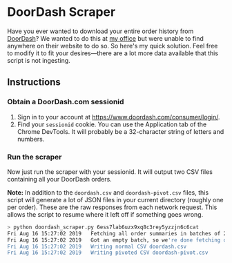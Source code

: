 # DoorDash Scraper

Have you ever wanted to download your entire order history from [DoorDash](https://www.doordash.com)? We wanted to do this at [my office](https://www.golden.com) but were unable to find anywhere on their website to do so. So here's my quick solution. Feel free to modify it to fit your desires⁠—there are a lot more data available that this script is not ingesting.

## Instructions

### Obtain a DoorDash.com sessionid

1. Sign in to your account at https://www.doordash.com/consumer/login/.
2. Find your `sessionid` cookie. You can use the Application tab of the Chrome DevTools. It will probably be a 32-character string of letters and numbers.

### Run the scraper

Now just run the scraper with your sessionid. It will output two CSV files containing all your DoorDash orders.

**Note:** In addition to the `doordash.csv` and `doordash-pivot.csv` files, this script will generate a lot of JSON files in your current directory (roughly one per order). These are the raw responses from each network request. This allows the script to resume where it left off if something goes wrong.

```bash
> python doordash_scraper.py 6ess7lab6uzx9xq8c3rey5yzzjn6c6cat
Fri Aug 16 15:27:02 2019   Fetching all order summaries in batches of 20
Fri Aug 16 15:27:02 2019   Got an empty batch, so we're done fetching order summaries!
Fri Aug 16 15:27:02 2019   Writing normal CSV doordash.csv
Fri Aug 16 15:27:02 2019   Writing pivoted CSV doordash-pivot.csv
```

